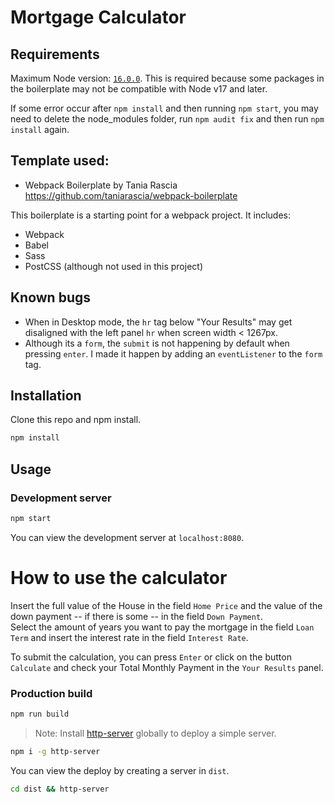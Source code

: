 # Mortgage Calculator

## Requirements
Maximum Node version: [`16.0.0`](https://nodejs.org/en/download/). This is required because some packages in the boilerplate may not be compatible with Node v17 and later.   
   
If some error occur after `npm install` and then running `npm start`, you may need to delete the node_modules folder, run `npm audit fix` and then run `npm install` again.

## Template used:
- Webpack Boilerplate by Tania Rascia   
https://github.com/taniarascia/webpack-boilerplate   

This boilerplate is a starting point for a webpack project. It includes:
- Webpack
- Babel
- Sass
- PostCSS (although not used in this project)   

## Known bugs
- When in Desktop mode, the `hr` tag below "Your Results" may get disaligned with the left panel `hr` when screen width < 1267px.
- Although its a `form`, the `submit` is not happening by default when pressing `enter`. I made it happen by adding an `eventListener` to the `form` tag.

## Installation



Clone this repo and npm install.

```bash
npm install
```

## Usage

### Development server

```bash
npm start
```

You can view the development server at `localhost:8080`.

# How to use the calculator
Insert the full value of the House in the field `Home Price` and the value of the down payment -- if there is some --  in the field `Down Payment`.   
Select the amount of years you want to pay the mortgage in the field `Loan Term` and insert the interest rate in the field `Interest Rate`.   
    
To submit the calculation, you can press `Enter` or click on the button `Calculate` and check your Total Monthly Payment in the `Your Results` panel.

### Production build

```bash
npm run build
```

> Note: Install [http-server](https://www.npmjs.com/package/http-server) globally to deploy a simple server.

```bash
npm i -g http-server
```

You can view the deploy by creating a server in `dist`.

```bash
cd dist && http-server
```

